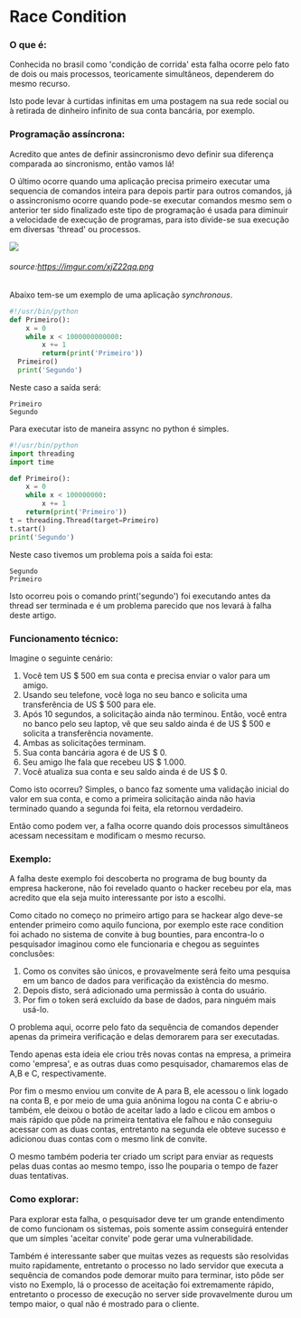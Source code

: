 # Race Condition

### O que é:

Conhecida no brasil como 'condição de corrida' esta falha ocorre pelo fato de dois ou mais processos, teoricamente simultâneos, dependerem do mesmo recurso. 

Isto pode levar à curtidas infinitas em uma postagem na sua rede social ou à retirada de dinheiro infinito de sua conta bancária, por exemplo.

### Programação assíncrona:



Acredito que antes de definir assincronismo devo definir sua diferença comparada ao sincronismo, então vamos lá!

O último ocorre quando uma aplicação precisa primeiro executar uma sequencia de comandos inteira para depois partir para outros comandos, já o assincronismo ocorre quando pode-se executar comandos mesmo sem o anterior ter sido finalizado este tipo de programação é usada para diminuir a velocidade de execução de programas, para isto divide-se sua execução em diversas 'thread' ou processos.

![](https://imgur.com/xjZ22qq.png)
###### source:https://imgur.com/xjZ22qq.png

Abaixo tem-se um exemplo de uma aplicação *synchronous*.

```python
#!/usr/bin/python 
def Primeiro():
	x = 0
  	while x < 1000000000000:
  		x += 1
  		return(print('Primeiro'))
  Primeiro()
  print('Segundo')                                                           
```
Neste caso a saída será:

```
Primeiro
Segundo
```

Para executar isto de maneira assync no python é simples.

```python
#!/usr/bin/python 
import threading
import time

def Primeiro():
	x = 0
    while x < 100000000:
    	x += 1
    return(print('Primeiro'))
t = threading.Thread(target=Primeiro)
t.start()
print('Segundo')    
```
Neste caso tivemos um problema pois a saída foi esta:

```
Segundo
Primeiro
```

Isto ocorreu pois o comando print('segundo') foi executando antes da thread ser terminada e é um problema parecido que nos levará à falha deste artigo.


### Funcionamento técnico:

Imagine o seguinte cenário:



1. Você tem US $ 500 em sua conta e precisa enviar o valor para um amigo.
2. Usando seu telefone, você loga no seu banco e solicita uma transferência de US $ 500 para ele.
3. Após 10 segundos, a solicitação ainda não terminou. Então, você entra no banco pelo seu laptop, vê que seu saldo ainda é de US $ 500 e solicita a transferência novamente.
5. Ambas as solicitações terminam.
6. Sua conta bancária agora é de US $ 0.
7. Seu amigo lhe fala que recebeu US $ 1.000.
8. Você atualiza sua conta e seu saldo ainda é de US $ 0.


Como isto ocorreu? Simples, o banco faz somente uma validação inicial do valor em sua conta, e como a primeira solicitação ainda não havia terminado quando a segunda foi feita, ela retornou verdadeiro.

Então como podem ver, a falha ocorre quando dois processos simultâneos acessam necessitam e modificam o mesmo recurso.

### Exemplo:

A falha deste exemplo foi descoberta no programa de bug bounty da empresa hackerone, não foi revelado quanto o hacker recebeu por ela, mas acredito que ela seja muito interessante por isto a escolhi.

Como citado no começo no primeiro artigo para se hackear algo deve-se entender primeiro como aquilo funciona, por exemplo este race condition foi achado no sistema de convite à bug bounties, para encontra-lo o pesquisador imaginou como ele funcionaria e chegou as seguintes conclusões:

1. Como os convites são únicos, e provavelmente será feito uma pesquisa em um banco de dados para verificação da existência do mesmo.
2. Depois disto, será adicionado uma permissão à conta do usuário.
3. Por fim o token será excluído da base de dados, para ninguém mais usá-lo.

O problema aqui, ocorre pelo fato da sequência de comandos depender apenas da primeira verificação e delas demorarem para ser executadas.

Tendo apenas esta ideia ele criou três novas contas na empresa, a primeira como 'empresa', e as outras duas como pesquisador, chamaremos elas de A,B e C, respectivamente.

Por fim o mesmo enviou um convite de A para B, ele acessou o link logado na conta B, e por meio de uma guia anônima logou na conta C e abriu-o também, ele deixou o botão de aceitar lado a lado e clicou em ambos o mais rápido que pôde na primeira tentativa ele falhou e não conseguiu acessar com as duas contas, entretanto na segunda ele obteve sucesso e adicionou duas contas com o mesmo link de convite.

O mesmo também poderia ter criado um script para enviar as requests pelas duas contas ao mesmo tempo, isso lhe pouparia o tempo de fazer duas tentativas.

### Como explorar:

Para explorar esta falha, o pesquisador deve ter um grande entendimento de como funcionam os sistemas, pois somente assim conseguirá entender que um simples 'aceitar convite' pode gerar uma vulnerabilidade.

Também é interessante saber que muitas vezes as requests são resolvidas muito rapidamente, entretanto o processo no lado servidor que executa a sequência de comandos pode demorar muito para terminar, isto pôde ser visto no Exemplo, lá o processo de aceitação foi extremamente rápido, entretanto o processo de execução no server side provavelmente durou um tempo maior, o qual não é mostrado para o cliente.
